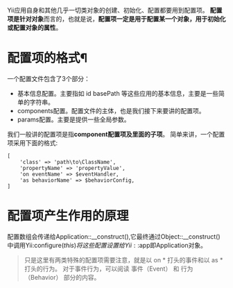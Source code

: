Yii应用自身和其他几乎一切类对象的创建、初始化、配置都要用到配置项。 **配置项是针对对象**而言的，也就是说，**配置项一定是用于配置某一个对象，用于初始化或配置对象的属性**。

#	配置项的格式¶

一个配置文件包含了3个部分：

* 基本信息配置。主要指如 id basePath 等这些应用的基本信息，主要是一些简单的字符串。
* components配置。配置文件的主体，也是我们接下来要讲的配置项。
* params配置。主要是提供一些全局参数。

我们一般讲的配置项是指**component配置项及里面的子项**。 简单来讲，一个配置项采用下面的格式:

	
	[
	    'class' => 'path\to\ClassName',
	    'propertyName' => 'propertyValue',
	    'on eventName' => $eventHandler,
	    'as behaviorName' => $behaviorConfig,
	]
	
	
# 配置项产生作用的原理
   配置数组会传递给Application::__construct(),它最终通过Object::__construct()中调用Yii:configure($this)将这些配置设置给Yii::$app即Application对象。
   > 只是这里有两类特殊的配置项需要注意，就是以 on * 打头的事件和以 as * 打头的行为。 对于事件行为，可以阅读 事件（Event） 和 行为（Behavior） 部分的内容。